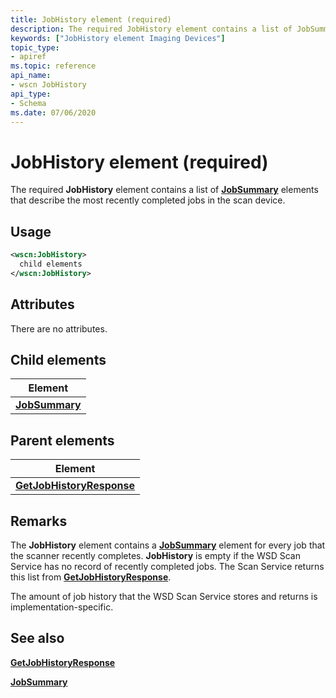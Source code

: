 ```yaml
---
title: JobHistory element (required)
description: The required JobHistory element contains a list of JobSummary elements that describe the most recently completed jobs in the scan device.
keywords: ["JobHistory element Imaging Devices"]
topic_type:
- apiref
ms.topic: reference
api_name:
- wscn JobHistory
api_type:
- Schema
ms.date: 07/06/2020
---
```


# JobHistory element (required)

The required **JobHistory** element contains a list of [**JobSummary**](jobsummary.md) elements that describe the most recently completed jobs in the scan device.

## Usage

```xml
<wscn:JobHistory>
  child elements
</wscn:JobHistory>
```

## Attributes

There are no attributes.

## Child elements

| Element |
|--|
| [**JobSummary**](jobsummary.md) |

## Parent elements

| Element |
|--|
| [**GetJobHistoryResponse**](getjobhistoryresponse.md) |

## Remarks

The **JobHistory** element contains a [**JobSummary**](jobsummary.md) element for every job that the scanner recently completes. **JobHistory** is empty if the WSD Scan Service has no record of recently completed jobs. The Scan Service returns this list from [**GetJobHistoryResponse**](getjobhistoryresponse.md).

The amount of job history that the WSD Scan Service stores and returns is implementation-specific.

## See also

[**GetJobHistoryResponse**](getjobhistoryresponse.md)

[**JobSummary**](jobsummary.md)

